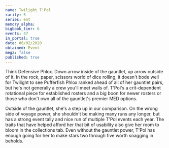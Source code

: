 ```yaml
---
name: Twilight T'Pol
rarity: 5
series: ent
memory_alpha:
bigbook_tier: 6
events: 47
in_portal: true
date: 06/02/2020
obtained: Event
mega: false
published: true
---
```


Think Defensive Phlox. Down arrow inside of the gauntlet, up arrow outside of it. In the rock, paper, scissors world of dice rolling, it doesn't bode well for Twilight to see Pufferfish Phlox ranked ahead of all of her gauntlet pairs, but he's not generally a crew you'll meet walls of. T'Pol's a crit-dependent rotational piece for established rosters and a big boon for newer rosters or those who don't own all of the gauntlet's premier MED options.

Outside of the gauntlet, she's a step up in our comparison. On the wrong side of voyage power, she shouldn't be making many runs any longer, but has a strong event tally and nice run of multiple T'Pol events each year. The traits that have helped afford her that bit of usability also give her room to bloom in the collections tab. Even without the gauntlet power, T'Pol has enough going for her to make stars two through five worth snagging in beholds.
